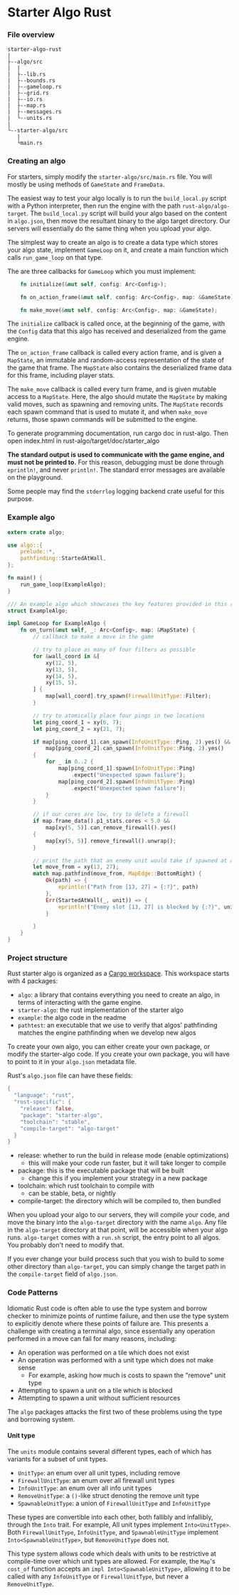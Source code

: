 # Starter Algo Rust

### File overview

    starter-algo-rust
    |
    ├--algo/src
    |  |
    |  ├--lib.rs
    |  ├--bounds.rs
    |  ├--gameloop.rs
    |  ├--grid.rs
    |  ├--io.rs
    |  ├--map.rs
    |  ├--messages.rs
    |  └--units.rs
    |
    └--starter-algo/src
       |
       └main.rs
       
### Creating an algo

For starters, simply modify the `starter-algo/src/main.rs` file. You will mostly be using
methods of `GameState` and `FrameData`.

The easiest way to test your algo locally is to run the `build_local.py` script with a Python
interpreter, then run the engine with the path `rust-algo/algo-target`. The `build_local.py`
script will build your algo based on the content in `algo.json`, then move the resultant
binary to the algo target directory. Our servers will essentially do the same thing when you
upload your algo.

The simplest way to create an algo is to create a data type which stores your algo state, 
implement `GameLoop` on it, and create a main function which calls `run_game_loop` on that 
type.

The are three callbacks for `GameLoop` which you must implement:
```rust
    fn initialize(&mut self, config: Arc<Config>);

    fn on_action_frame(&mut self, config: Arc<Config>, map: &GameState);

    fn make_move(&mut self, config: Arc<Config>, map: &GameState);
```
The `initialize` callback is called once, at the beginning of the game, with the `Config` data 
that this algo has received and deserialized from the game engine.

The `on_action_frame` callback is called every action frame, and is given a `MapState`, an immutable 
and random-access representation of the state of the game that frame. The `MapState` also contains
the deserialized frame data for this frame, including player stats.

The `make_move` callback is called every turn frame, and is given mutable access to a 
`MapState`. Here, the algo should mutate the `MapState` by making valid
moves, such as spawning and removing units. The `MapState` records each spawn command that is
used to mutate it, and when `make_move` returns, those spawn commands will be submitted to the engine.

To generate programming documentation, run cargo doc in rust-algo. Then open index.html in rust-algo/target/doc/starter_algo

**The standard output is used to communicate with the game engine, and must not be printed to.**
For this reason, debugging must be done through `eprintln!`, and never `println!`. The standard
error messages are available on the playground.

Some people may find the `stderrlog` logging backend crate useful for this purpose.

### Example algo
```rust
extern crate algo;

use algo::{
    prelude::*,
    pathfinding::StartedAtWall,
};

fn main() {
    run_game_loop(ExampleAlgo);
}

/// An example algo which showcases the key features provided in this repository
struct ExampleAlgo;

impl GameLoop for ExampleAlgo {
    fn on_turn(&mut self, _: Arc<Config>, map: &MapState) {
        // callback to make a move in the game

        // try to place as many of four filters as possible
        for &wall_coord in &[
            xy(12, 5),
            xy(13, 5),
            xy(14, 5),
            xy(15, 5),
        ] {
            map[wall_coord].try_spawn(FirewallUnitType::Filter);
        }

        // try to atomically place four pings in two locations
        let ping_coord_1 = xy(6, 7);
        let ping_coord_2 = xy(21, 7);

        if map[ping_coord_1].can_spawn(InfoUnitType::Ping, 2).yes() &&
            map[ping_coord_2].can_spawn(InfoUnitType::Ping, 2).yes()
        {
            for _ in 0..2 {
                map[ping_coord_1].spawn(InfoUnitType::Ping)
                    .expect("Unexpected spawn failure");
                map[ping_coord_2].spawn(InfoUnitType::Ping)
                    .expect("Unexpected spawn failure");
            }
        }

        // if our cores are low, try to delete a firewall
        if map.frame_data().p1_stats.cores < 5.0 &&
            map[xy(5, 5)].can_remove_firewall().yes()
        {
            map[xy(5, 5)].remove_firewall().unwrap();
        }

        // print the path that an enemy unit would take if spawned at a particular location
        let move_from = xy(13, 27);
        match map.pathfind(move_from, MapEdge::BottomRight) {
            Ok(path) => {
                eprintln!("Path from [13, 27] = {:?}", path)
            },
            Err(StartedAtWall(_, unit)) => {
                eprintln!("Enemy slot [13, 27] is blocked by {:?}", unit);
            }

        }
    }
}
```

### Project structure

Rust starter algo is organized as a [Cargo workspace](https://doc.rust-lang.org/book/second-edition/ch14-03-cargo-workspaces.html).
This workspace starts with 4 packages:

- `algo`: a library that contains everything you need to create an algo, in terms of interacting with the game engine.
- `starter-algo`: the rust implementation of the starter algo
- `example`: the algo code in the readme
- `pathtest`: an executable that we use to verify that algos' pathfinding matches the engine pathfinding when we develop new algos

To create your own algo, you can either create your own package, or modify the starter-algo code. If you create your own package,
you will have to point to it in your `algo.json` metadata file. 

Rust's `algo.json` file can have these fields:

```rust
{
  "language": "rust",
  "rust-specific": {
    "release": false,
    "package": "starter-algo",
    "toolchain": "stable",
    "compile-target": "algo-target"
  }
}
```

- release: whether to run the build in release mode (enable optimizations)
    - this will make your code run faster, but it will take longer to compile
- package: this is the executable package that will be built
    - change this if you implement your strategy in a new package
- toolchain: which rust toolchain to compile with
    - can be stable, beta, or nightly
- compile-target: the directory which will be compiled to, then bundled
    
When you upload your algo to our servers, they will compile your code, and move the binary into the `algo-target` directory with 
the name `algo`. Any file in the `algo-target` directory at that point, will be accessible when your algo runs. `algo-target`
comes with a `run.sh` script, the entry point to all algos. You probably don't need to modify that.

If you ever change your build process such that you wish to build to some other directory than `algo-target`, you can simply 
change the target path in the `compile-target` field of `algo.json`.

### Code Patterns

Idiomatic Rust code is often able to use the type system and borrow checker to minimize points of runtime failure, and then use 
the type system to explicitly denote where these points of failure are. This presents a challenge with creating a terminal
algo, since essentially any operation performed in a move can fail for many reasons, including:

- An operation was performed on a tile which does not exist
- An operation was performed with a unit type which does not make sense
    - For example, asking how much is costs to spawn the "remove" unit type
- Attempting to spawn a unit on a tile which is blocked
- Attempting to spawn a unit without sufficient resources

The `algo` packages attacks the first two of these problems using the type and borrowing system.

#### Unit type

The `units` module contains several different types, each of which has variants for a subset of unit types.

- `UnitType`: an enum over all unit types, including remove
- `FirewallUnitType`: an enum over all firewall unit types
- `InfoUnitType`: an enum over all info unit types
- `RemoveUnitType`: a `()`-like struct denoting the remove unit type
- `SpawnableUnitType`: a union of `FirewallUnitType` and `InfoUnitType`

These types are convertible into each other, both fallibly and infallibly, through the `Into` trait. For example, 
All unit types implement `Into<UnitType>`. Both `FirewallUnitType`, `InfoUnitType`, and `SpawnableUnitType` implement 
`Into<SpawnableUnitType>`, but `RemoveUnitType` does not. 

This type system allows code which deals with units to be restrictive at compile-time over which unit types are allowed.
For example, the `Map`'s `cost_of` function accepts an `impl Into<SpawnableUnitType>`, allowing it to be called with 
any `InfoUnitType` or `FirewallUnitType`, but never a `RemoveUnitType`.
